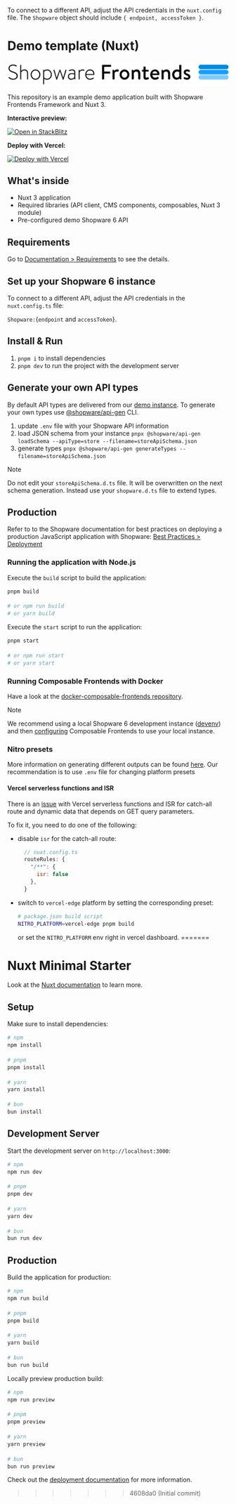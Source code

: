 To connect to a different API, adjust the API credentials in the `nuxt.config` file. The `Shopware` object should include `{ endpoint, accessToken }`.
# Demo template (Nuxt)

![Shopware Frontends](.assets/shopware-frontends-logo.png)

This repository is an example demo application built with Shopware Frontends Framework and Nuxt 3.

**Interactive preview:**

[![Open in StackBlitz](https://developer.stackblitz.com/img/open_in_stackblitz.svg)](https://stackblitz.com/github/shopware/frontends/tree/main/templates/vue-demo-store)

**Deploy with Vercel:**

[![Deploy with Vercel](https://vercel.com/button)](https://vercel.com/new/clone?repository-url=https%3A%2F%2Fgithub.com%2Fshopware%2Ffrontends%2Ftree%2Fmain%2Ftemplates%2Fvue-demo-store)

## What's inside

- Nuxt 3 application
- Required libraries (API client, CMS components, composables, Nuxt 3 module)
- Pre-configured demo Shopware 6 API

## Requirements

Go to [Documentation > Requirements](https://frontends.shopware.com/framework/requirements.html) to see the details.

## Set up your Shopware 6 instance

To connect to a different API, adjust the API credentials in the `nuxt.config.ts` file:

`Shopware:`{`endpoint` and `accessToken`}.

## Install & Run

1. `pnpm i` to install dependencies
2. `pnpm dev` to run the project with the development server

## Generate your own API types

By default API types are delivered from our [demo instance](https://frontends-demo.vercel.app/).
To generate your own types use [@shopware/api-gen](https://www.npmjs.com/package/@shopware/api-gen) CLI.

1. update `.env` file with your Shopware API information
2. load JSON schema from your instance `pnpx @shopware/api-gen loadSchema --apiType=store --filename=storeApiSchema.json`
3. generate types `pnpx @shopware/api-gen generateTypes --filename=storeApiSchema.json`

> [!NOTE]
> Do not edit your `storeApiSchema.d.ts` file. It will be overwritten on the next schema generation. Instead use your `shopware.d.ts` file to extend types.

## Production

Refer to to the Shopware documentation for best practices on deploying a production JavaScript application with Shopware: [Best Practices > Deployment](https://frontends.shopware.com/best-practices/deployment.html)

### Running the application with Node.js

Execute the `build` script to build the application:

```bash
pnpm build

# or npm run build
# or yarn build
```

Execute the `start` script to run the application:

```bash
pnpm start

# or npm run start
# or yarn start
```

### Running Composable Frontends with Docker

Have a look at the [docker-composable-frontends repository](https://github.com/shopwareLabs/docker-composable-frontends).

> [!NOTE]
> We recommend using a local Shopware 6 development instance ([devenv](https://developer.shopware.com/docs/guides/installation/devenv.html#devenv)) and then [configuring](https://frontends.shopware.com/getting-started/templates/demo-store-template.html#configure) Composable Frontends to use your local instance.

### Nitro presets

More information on generating different outputs can be found [here](https://nitro.unjs.io/deploy).
Our recommendation is to use `.env` file for changing platform presets

#### Vercel serverless functions and ISR

There is an [issue](https://github.com/nitrojs/nitro/issues/1880) with Vercel serverless functions and ISR for catch-all route and dynamic data that depends on GET query parameters. 

To fix it, you need to do one of the following:
- disable `isr` for the catch-all route:

  ```js
    // nuxt.config.ts
    routeRules: {
      "/**": {
        isr: false
      },
    }
  ```
- switch to `vercel-edge` platform by setting the corresponding preset:

  ```bash
  # package.json build script
  NITRO_PLATFORM=vercel-edge pnpm build
  ```

  or set the `NITRO_PLATFORM` env right in vercel dashboard.
=======
# Nuxt Minimal Starter

Look at the [Nuxt documentation](https://nuxt.com/docs/getting-started/introduction) to learn more.

## Setup

Make sure to install dependencies:

```bash
# npm
npm install

# pnpm
pnpm install

# yarn
yarn install

# bun
bun install
```

## Development Server

Start the development server on `http://localhost:3000`:

```bash
# npm
npm run dev

# pnpm
pnpm dev

# yarn
yarn dev

# bun
bun run dev
```

## Production

Build the application for production:

```bash
# npm
npm run build

# pnpm
pnpm build

# yarn
yarn build

# bun
bun run build
```

Locally preview production build:

```bash
# npm
npm run preview

# pnpm
pnpm preview

# yarn
yarn preview

# bun
bun run preview
```

Check out the [deployment documentation](https://nuxt.com/docs/getting-started/deployment) for more information.
>>>>>>> 4608da0 (Initial commit)
